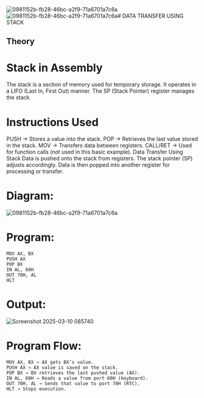 ![0981152b-fb28-46bc-a2f9-71a6701a7c6a](https://github.com/user-attachments/assets/a1e53903-9620-4e6d-8bba-c783dcc99689)![0981152b-fb28-46bc-a2f9-71a6701a7c6a](https://github.com/user-attachments/assets/18596bfe-63a7-4eb6-bcac-b3a0a188854d)# DATA TRANSFER USING STACK
## Theory
# Stack in Assembly
The stack is a section of memory used for temporary storage. It operates in a LIFO (Last In, First Out) manner. The SP (Stack Pointer) register manages the stack.

#  Instructions Used
PUSH → Stores a value into the stack.
POP → Retrieves the last value stored in the stack.
MOV → Transfers data between registers.
CALL/RET → Used for function calls (not used in this basic example).
Data Transfer Using Stack
Data is pushed onto the stack from registers.
The stack pointer (SP) adjusts accordingly.
Data is then popped into another register for processing or transfer.
# Diagram:
![0981152b-fb28-46bc-a2f9-71a6701a7c6a](https://github.com/user-attachments/assets/48109d6c-972a-49e7-9282-f3a90296814b)

# Program:
~~~
MOV AX, BX
PUSH AX
POP BX
IN AL, 60H
OUT 70H, AL
HLT
~~~
# Output:
![Screenshot 2025-03-10 085740](https://github.com/user-attachments/assets/382395f2-2dbb-4d06-b521-3ce4a443215f)

# Program Flow:
~~~
MOV AX, BX → AX gets BX’s value.
PUSH AX → AX value is saved on the stack.
POP BX → BX retrieves the last pushed value (AX).
IN AL, 60H → Reads a value from port 60H (keyboard).
OUT 70H, AL → Sends that value to port 70H (RTC).
HLT → Stops execution.
~~~



